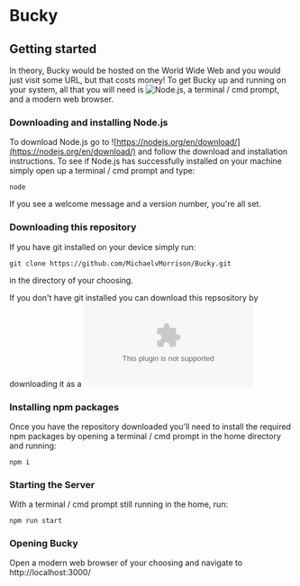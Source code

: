 # Bucky

## Getting started
In theory, Bucky would be hosted on the World Wide Web and you would just visit some URL, but that costs money! 
To get Bucky up and running on your system, all that you will need is ![Node.js](https://nodejs.org/en/), a terminal / cmd prompt, and a modern web browser.

### Downloading and installing Node.js
To download Node.js go to ![https://nodejs.org/en/download/](https://nodejs.org/en/download/) and follow the download and installation instructions.
To see if Node.js has successfully installed on your machine simply open up a terminal / cmd prompt and type:
```
node
```
If you see a welcome message and a version number, you're all set.

### Downloading this repository
If you have git installed on your device simply run:
```
git clone https://github.com/MichaelvMorrison/Bucky.git
```
in the directory of your choosing.

If you don't have git installed you can download this repsository by downloading it as a ![.zip](https://github.com/MichaelvMorrison/Bucky/archive/refs/heads/main.zip)

### Installing npm packages
Once you have the repository downloaded you'll need to install the required npm packages by opening a terminal / cmd prompt in the home directory and running:
```
npm i
```

### Starting the Server
With a terminal / cmd prompt still running in the home, run:
```
npm run start
```

### Opening Bucky
Open a modern web browser of your choosing and navigate to http://localhost:3000/
